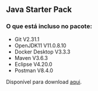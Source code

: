 ## Java Starter Pack

### O que está incluso no pacote:

- Git V2.31.1
- OpenJDK11 V11.0.8.10
- Docker Desktop V3.3.3
- Maven V3.6.3
- Eclipse V4.20.0
- Postman V8.4.0

Disponível para download [aqui](https://app.blackhole.run/#hxvwBUelS31FEeffyPPQANy5hak29gj9NoB2RocowHz5).
